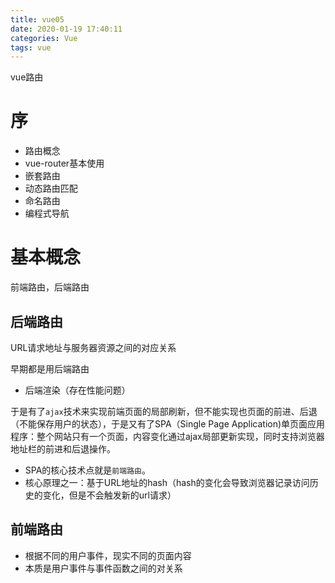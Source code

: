 ```yaml
---
title: vue05
date: 2020-01-19 17:40:11
categories: Vue
tags: vue
---
```


vue路由

<!-- more -->

# 序

- 路由概念
- vue-router基本使用
- 嵌套路由
- 动态路由匹配
- 命名路由
- 编程式导航

# 基本概念

前端路由，后端路由

## 后端路由

URL请求地址与服务器资源之间的对应关系

早期都是用后端路由

- 后端渲染（存在性能问题）

于是有了`ajax`技术来实现前端页面的局部刷新，但不能实现也页面的前进、后退（不能保存用户的状态），于是又有了SPA（Single Page Application)单页面应用程序：整个网站只有一个页面，内容变化通过ajax局部更新实现，同时支持浏览器地址栏的前进和后退操作。

- SPA的核心技术点就是`前端路由`。
- 核心原理之一：基于URL地址的hash（hash的变化会导致浏览器记录访问历史的变化，但是不会触发新的url请求）

## 前端路由

- 根据不同的用户事件，现实不同的页面内容
- 本质是用户事件与事件函数之间的对关系